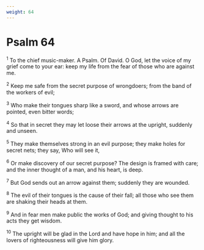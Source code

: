 ```yaml
---
weight: 64
---
```


# Psalm 64

<sup>1</sup> To the chief music-maker. A Psalm. Of David. O God, let the voice of my grief come to your ear: keep my life from the fear of those who are against me. 

<sup>2</sup> Keep me safe from the secret purpose of wrongdoers; from the band of the workers of evil; 

<sup>3</sup> Who make their tongues sharp like a sword, and whose arrows are pointed, even bitter words; 

<sup>4</sup> So that in secret they may let loose their arrows at the upright, suddenly and unseen. 

<sup>5</sup> They make themselves strong in an evil purpose; they make holes for secret nets; they say, Who will see it, 

<sup>6</sup> Or make discovery of our secret purpose? The design is framed with care; and the inner thought of a man, and his heart, is deep. 

<sup>7</sup> But God sends out an arrow against them; suddenly they are wounded. 

<sup>8</sup> The evil of their tongues is the cause of their fall; all those who see them are shaking their heads at them. 

<sup>9</sup> And in fear men make public the works of God; and giving thought to his acts they get wisdom. 

<sup>10</sup> The upright will be glad in the Lord and have hope in him; and all the lovers of righteousness will give him glory. 


